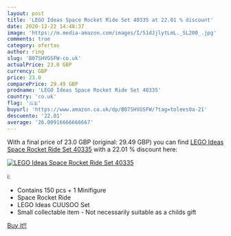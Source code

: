 ```yaml
---
layout: post
title: 'LEGO Ideas Space Rocket Ride Set 40335 at 22.01 % discount'
date: 2020-12-22 14:48:37
image: 'https://m.media-amazon.com/images/I/51dJjlytLmL._SL200_.jpg'
comments: true
category: ofertas
author: ring
slug: 'B07SHVGSFW-co.uk'
actualPrice: 23.0 GBP
currency: GBP
price: 23.0
comparePrice: 29.49 GBP
prodname: 'LEGO Ideas Space Rocket Ride Set 40335'
country: 'co.uk'
flag: '🇬🇧'
buyurl: 'https://www.amazon.co.uk/dp/B07SHVGSFW/?tag=tolees0a-21'
descuento: '22.01'
average: '26.00916666666667'
---
```


With a final price of 23.0 GBP (original: 29.49 GBP) you can find [LEGO Ideas Space Rocket Ride Set 40335](https://www.amazon.co.uk/dp/B07SHVGSFW/?tag=tolees0a-21) with a  22.01 % discount here:

[![LEGO Ideas Space Rocket Ride Set 40335](https://m.media-amazon.com/images/I/51dJjlytLmL._SL200_.jpg)](https://www.amazon.co.uk/dp/B07SHVGSFW/?tag=tolees0a-21)

ℹ️:

- Contains 150 pcs + 1 Minifigure
- Space Rocket Ride
- LEGO Ideas CUUSOO Set
- Small collectable item - Not necessarily suitable as a childs gift

[Buy it!!](https://www.amazon.co.uk/dp/B07SHVGSFW/?tag=tolees0a-21)
